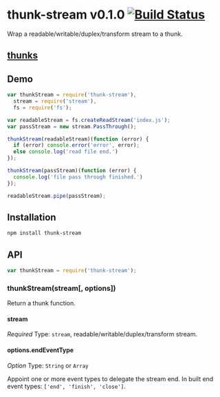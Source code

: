 thunk-stream v0.1.0 [![Build Status](https://travis-ci.org/zensh/thunk-stream.svg)](https://travis-ci.org/zensh/thunk-stream)
====
Wrap a readable/writable/duplex/transform stream to a thunk.

## [thunks](https://github.com/teambition/thunks)


## Demo

```js
var thunkStream = require('thunk-stream'),
  stream = require('stream'),
  fs = require('fs');

var readableStream = fs.createReadStream('index.js');
var passStream = new stream.PassThrough();

thunkStream(readableStream)(function (error) {
  if (error) console.error('error', error);
  else console.log('read file end.')
});

thunkStream(passStream)(function (error) {
  console.log('file pass through finished.')
});

readableStream.pipe(passStream);
```

## Installation

```bash
npm install thunk-stream
```

## API

```js
var thunkStream = require('thunk-stream');
```

### thunkStream(stream[, options])

Return a thunk function.

#### stream

*Required*
Type: `stream`, readable/writable/duplex/transform stream.

#### options.endEventType

*Option*
Type: `String` or `Array`

Appoint one or more event types to delegate the stream end. In built end event types: `['end', 'finish', 'close']`.
```
